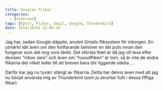 ```yaml
---
title: Googles flikar
categories:
  - [Internet]
tags: [Epost, Flikar, Gmail, Google, Thunderbird]
date: 2014/10/01 22:04:24
---
```

Jag har, sedan Google släppte, använt Gmails fliksystem för inkorgen. En utmärkt idé även om den fortfarande behöver en del puts innan den fungerar som det nog vore tänkt. Det största felet är då jag vill leva efter devisen "inbox zero" och även om "huvudfliken" är tom, så är inte de andra flikarna det vilket leder till att breven bara blir liggande olästa ...

Därför kar jag nu tyvärr stängt av flikarna. Detta har delvis även med att jag nu börjat använda mig av Thunderbird (som ju struntar fullt i dessa fiffiga flikar)
